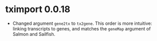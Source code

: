 # tximport 0.0.18

* Changed argument `gene2tx` to `tx2gene`.
  This order is more intuitive: linking transcripts to genes,
  and matches the `geneMap` argument of Salmon and Sailfish.
